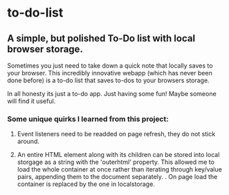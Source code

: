 # to-do-list

## A simple, but polished To-Do list with local browser storage.

Sometimes you just need to take down a quick note that locally saves to your browser.
This incredibly innovative webapp (which has never been done before) is a to-do list that saves to-dos to your browsers storage.

In all honesty its just a to-do app. Just having some fun! Maybe someone will find it useful.

### Some unique quirks I learned from this project:

1. Event listeners need to be readded on page refresh, they do not stick around.

2. An entire HTML element along with its children can be stored into local storgage as a string with the 'outerhtml' property. This allowed me to load the whole container at once rather than iterating through key/value pairs, appending them to the document separately. . On page load the container is replaced by the one in localstorage.
